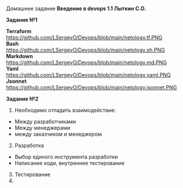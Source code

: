 Домашнее задание **Введение в devops 1.1 Лыткин С.О.**

**Задание №1**

**Terraform**  
https://github.com/LSergeyO/Devops/blob/main/netology.tf.PNG  
**Bash**  
https://github.com/LSergeyO/Devops/blob/main/netology.sh.PNG  
**Markdown**  
https://github.com/LSergeyO/Devops/blob/main/netology.md.PNG  
**Yaml**  
https://github.com/LSergeyO/Devops/blob/main/netology.yaml.PNG  
**Jsonnet**  
https://github.com/LSergeyO/Devops/blob/main/netology.jsonnet.PNG  

**Задание №2**  
1. Необходимо отладить взаимодействие:  
- Между разработчиками
- Между менеджерами
- между заказчиком и менеджером  
2. Разработка  
- Выбор единого инструмента разработки
- Написание коди, внутреннее тестирование
3. Тестирование
4. 


